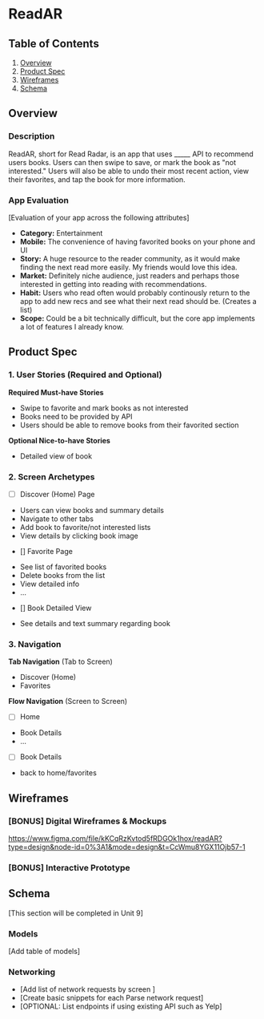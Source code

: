 # ReadAR

## Table of Contents

1. [Overview](#Overview)
2. [Product Spec](#Product-Spec)
3. [Wireframes](#Wireframes)
4. [Schema](#Schema)

## Overview

### Description
ReadAR, short for Read Radar, is an app that uses _____ API to recommend users books. Users can then swipe to save, or mark the book as "not interested." Users will also be able to undo their most recent action, view their favorites, and tap the book for more information.

### App Evaluation

[Evaluation of your app across the following attributes]
- **Category:** Entertainment
- **Mobile:** The convenience of having favorited books on your phone and UI
- **Story:** A huge resource to the reader community, as it would make finding the next read more easily. My friends would love this idea.
- **Market:** Definitely niche audience, just readers and perhaps those interested in getting into reading with recommendations.
- **Habit:** Users who read often would probably continously return to the app to add new recs and see what their next read should be. (Creates a list)
- **Scope:** Could be a bit technically difficult, but the core app implements a lot of features I already know.

## Product Spec

### 1. User Stories (Required and Optional)

**Required Must-have Stories**

* Swipe to favorite and mark books as not interested
* Books need to be provided by API
* Users should be able to remove books from their favorited section

**Optional Nice-to-have Stories**

* Detailed view of book

### 2. Screen Archetypes

- [ ] Discover (Home) Page
* Users can view books and summary details
* Navigate to other tabs
* Add book to favorite/not interested lists
* View details by clicking book image
- [] Favorite Page
* See list of favorited books
* Delete books from the list
* View detailed info
* ...
- [] Book Detailed View
* See details and text summary regarding book

### 3. Navigation

**Tab Navigation** (Tab to Screen)

* Discover (Home)
* Favorites

**Flow Navigation** (Screen to Screen)

- [ ] Home
* Book Details
* ...
- [ ] Book Details
* back to home/favorites

## Wireframes

### [BONUS] Digital Wireframes & Mockups
https://www.figma.com/file/kKCqRzKvtod5fRDGOk1hox/readAR?type=design&node-id=0%3A1&mode=design&t=CcWmu8YGX11Ojb57-1

### [BONUS] Interactive Prototype

## Schema 

[This section will be completed in Unit 9]

### Models

[Add table of models]

### Networking

- [Add list of network requests by screen ]
- [Create basic snippets for each Parse network request]
- [OPTIONAL: List endpoints if using existing API such as Yelp]
